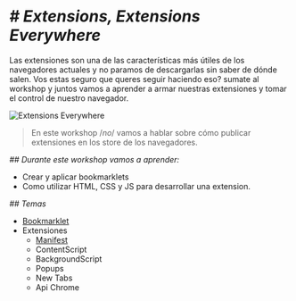 # *# Extensions, Extensions Everywhere*

Las extensiones son una de las características más útiles de los navegadores actuales y no paramos de descargarlas sin saber de dónde salen. Vos estas seguro que queres seguir haciendo eso? sumate al workshop y juntos vamos a aprender a armar nuestras extensiones y tomar el control de nuestro navegador.

![Extensions Everywhere](_assets/img1.jpg_ "Extensions Everywhere")



> En este workshop /*no*/ vamos a hablar sobre cómo publicar extensiones en los store de los navegadores.

*## Durante este workshop vamos a aprender:*

  * Crear y aplicar bookmarklets
  * Como utilizar HTML, CSS y JS para desarrollar una extension.


*## Temas*

* [Bookmarklet](_./docs/bookmarklet.md_)
* Extensiones
  * [Manifest](_./docs/manifest.md_)
  * ContentScript
  * BackgroundScript
  * Popups
  * New Tabs
  * Api Chrome

